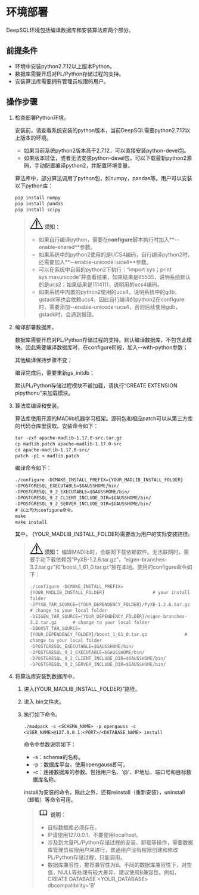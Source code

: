 # 环境部署<a name="ZH-CN_TOPIC_0300593883"></a>

DeepSQL环境包括编译数据库和安装算法库两个部分。

## 前提条件<a name="section9205152617372"></a>

-   环境中安装python2.7.12以上版本Python。
-   数据库需要开启对PL/Python存储过程的支持。
-   安装算法库需要拥有管理员权限的用户。

## 操作步骤<a name="section1262314198407"></a>

1.  检查部署Python环境。

    安装前，请查看系统安装的python版本，当前DeepSQL需要python2.7.12以上版本的环境。

    -   如果当前系统python2版本高于2.7.12，可以直接安装python-devel包。
    -   如果版本过低，或者无法安装python-devel包，可以下载最新python2源码，手动配置编译python2，并配置环境变量。

    算法库中，部分算法调用了python包，如numpy，pandas等。用户可以安装以下python库：

    ```
    pip install numpy
    pip install pandas
    pip install scipy
    ```

    >![](public_sys-resources/icon-notice.gif) **须知：**   
    >-   如果自行编译python，需要在**configure**脚本执行时加入**--enable-shared**参数。  
    >-   如果系统中的python2使用的是UCS4编码，自行编译python2时，还需要加入**--enable-unicode=ucs4**参数。   
    >-   可以在系统中自带的python2下执行：“import sys；print sys.maxunicode”并查看结果，如果结果是65535，说明系统默认的是ucs2；如果结果是1114111，说明用的ucs4编码。  
    >-   如果系统中内置的python2使用的ucs4，说明系统中的gdb，gstack等也会依赖ucs4。因此自行编译的python2在configure时，需要添加--enable-unicode=ucs4，否则后续使用gdb，gstack时，会遇到报错。  

2.  编译部署数据库。

    数据库需要开启对PL/Python存储过程的支持。默认编译数据库，不包含此模块。因此需要编译数据库时，在configure阶段，加入-\-with-python参数；

    其他编译保持步骤不变；

    编译完成后，需要重新gs\_initdb；

    默认PL/Python存储过程模块不被加载，请执行“CREATE EXTENSION plpythonu”来加载模块。

3.  算法库编译和安装。

    算法库使用开源的MADlib机器学习框架。源码包和相应patch可以从第三方库的代码仓库里获取。安装命令如下：

    ```
    tar -zxf apache-madlib-1.17.0-src.tar.gz
    cp madlib.patch apache-madlib-1.17.0-src           
    cd apache-madlib-1.17.0-src/
    patch -p1 < madlib.patch
    ```

    编译命令如下：

    ```
    ./configure -DCMAKE_INSTALL_PREFIX={YOUR_MADLIB_INSTALL_FOLDER}               
    -DPOSTGRESQL_EXECUTABLE=$GAUSSHOME/bin/ 
    -DPOSTGRESQL_9_2_EXECUTABLE=$GAUSSHOME/bin/ 
    -DPOSTGRESQL_9_2_CLIENT_INCLUDE_DIR=$GAUSSHOME/bin/  
    -DPOSTGRESQL_9_2_SERVER_INCLUDE_DIR=$GAUSSHOME/bin/
    # 以上均为configure命令。
    make
    make install
    ```

    其中， \{YOUR\_MADLIB\_INSTALL\_FOLDER\}需要改为用户的实际安装路径。

    >![](public_sys-resources/icon-notice.gif) **须知：** 
    >编译MADlib时，会联网下载依赖软件。无法联网时，需要手动下载依赖包“PyXB-1.2.6.tar.gz”，“eigen-branches-3.2.tar.gz”和“boost\_1\_61\_0.tar.gz”放在本地。使用的configure命令如下：
    >```
    >./configure -DCMAKE_INSTALL_PREFIX={YOUR_MADLIB_INSTALL_FOLDER}                  # your install folder
    >-DPYXB_TAR_SOURCE={YOUR_DEPENDENCY_FOLDER}/PyXB-1.2.6.tar.gz                     # change to your local folder
    >-DEIGEN_TAR_SOURCE={YOUR_DEPENDENCY_FOLDER}/eigen-branches-3.2.tar.gz      # change to your local folder
    >-DBOOST_TAR_SOURCE={YOUR_DEPENDENCY_FOLDER}/boost_1_61_0.tar.gz              # change to your local folder
    >-DPOSTGRESQL_EXECUTABLE=$GAUSSHOME/bin/
    >-DPOSTGRESQL_9_2_EXECUTABLE=$GAUSSHOME/bin/
    >-DPOSTGRESQL_9_2_CLIENT_INCLUDE_DIR=$GAUSSHOME/bin/
    >-DPOSTGRESQL_9_2_SERVER_INCLUDE_DIR=$GAUSSHOME/bin/
    >```

4.  将算法库安装到数据库中。
    1.  进入\{YOUR\_MADLIB\_INSTALL\_FOLDER\}”路径。
    2.  进入 bin文件夹。
    3.  执行如下命令。

        ```
        ./madpack -s <SCHEMA_NAME> -p opengauss -c <USER_NAME>@127.0.0.1:<PORT>/<DATABASE_NAME> install
        ```

        命令中参数说明如下：

        -   -s：schema的名称。
        -   -p：数据库平台，使用opengauss即可。
        -   -c：连接数据库的参数。包括用户名、‘@’、IP地址、端口号和目标数据库名称。

        install为安装的命令，除此之外，还有reinstall（重新安装），uninstall（卸载）等命令可用。

        >![](public_sys-resources/icon-note.gif) **说明：** 
        >-   目标数据库必须存在。
        >-   IP请使用127.0.0.1，不要使用localhost。
        >-   涉及到大量PL/Python存储过程的安装、卸载等操作，需要数据库管理员权限用户来进行，普通用户没有权限创建和修改PL/Python存储过程，只能调用。
        >-   数据库兼容性，推荐兼容性为B。不同的数据库兼容性下，对空值，NULL等处理有较大差异。建议使用B兼容性。例如，CREATE DATABASE <YOUR\_DATABASE\> dbcompatibility='B'



